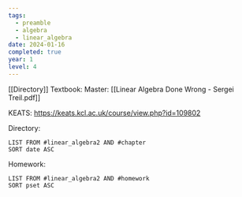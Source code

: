 ```yaml
---
tags:
  - preamble
  - algebra
  - linear_algebra
date: 2024-01-16
completed: true
year: 1
level: 4
---
```

[[Directory]]
Textbook:
Master: [[Linear Algebra Done Wrong - Sergei Treil.pdf]]

KEATS: https://keats.kcl.ac.uk/course/view.php?id=109802

Directory:
```dataview
LIST FROM #linear_algebra2 AND #chapter
SORT date ASC
```

Homework:
```dataview
LIST FROM #linear_algebra2 AND #homework 
SORT pset ASC
```
